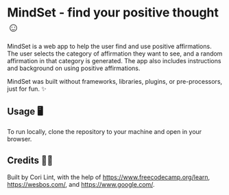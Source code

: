 # MindSet - find your positive thought :relaxed:

MindSet is a web app to help the user find and use positive affirmations. The user selects the category of affirmation they want to see, and a random affirmation in that category is generated. The app also includes instructions and background on using positive affirmations.

MindSet was built without frameworks, libraries, plugins, or pre-processors, just for fun. :sparkles:

## Usage :desktop_computer:	

To run locally, clone the repository to your machine and open in your browser.

## Credits :woman_technologist:

Built by Cori Lint, with the help of https://www.freecodecamp.org/learn, https://wesbos.com/, and https://www.google.com/.